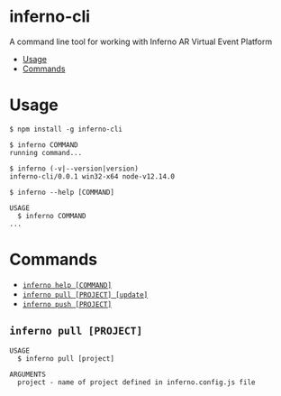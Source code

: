inferno-cli
===========

A command line tool for working with Inferno AR Virtual Event Platform

<!-- toc -->
* [Usage](#usage)
* [Commands](#commands)
<!-- tocstop -->
# Usage
<!-- usage -->
```sh-session
$ npm install -g inferno-cli

$ inferno COMMAND
running command...

$ inferno (-v|--version|version)
inferno-cli/0.0.1 win32-x64 node-v12.14.0

$ inferno --help [COMMAND]

USAGE
  $ inferno COMMAND
...
```
<!-- usagestop -->
# Commands
<!-- commands -->
* [`inferno help [COMMAND]`](#inferno-help-command)
* [`inferno pull [PROJECT] [update]`](#inferno-pull-command)
* [`inferno push [PROJECT]`](#inferno-push-command)


## `inferno pull [PROJECT]`

```
USAGE
  $ inferno pull [project]

ARGUMENTS
  project - name of project defined in inferno.config.js file

EXAMPLE
  $ inferno pull novo
  
```

## `inferno push [PROJECT] [update]`

```
USAGE
  $ inferno push [project] update

ARGUMENTS
  project - name of project defined in inferno.config.js file
  update -  if provided will push the code to the server, 

EXAMPLE
  $ inferno push novo update

EXAMPLE
  $ inferno push novo 
  displays output of files that would be updated  

```


## `inferno help [COMMAND]`

display help for inferno

```
USAGE
  $ inferno help [COMMAND]

ARGUMENTS
  COMMAND  command to show help for

OPTIONS
  --all  see all commands in CLI
```

<!-- commandsstop -->
